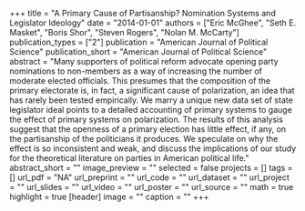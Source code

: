 +++
title = "A Primary Cause of Partisanship? Nomination Systems and Legislator Ideology"
date = "2014-01-01"
authors = ["Eric McGhee", "Seth E. Masket", "Boris Shor", "Steven Rogers", "Nolan M. McCarty"]
publication_types = ["2"]
publication = "American Journal of Political Science"
publication_short = "American Journal of Political Science"
abstract = "Many supporters of political reform advocate opening party nominations to non-members as a way of increasing the number of moderate elected officials. This presumes that the composition of the primary electorate is, in fact, a significant cause of polarization, an idea that has rarely been tested empirically. We marry a unique new data set of state legislator ideal points to a detailed accounting of primary systems to gauge the effect of primary systems on polarization. The results of this analysis suggest that the openness of a primary election has little effect, if any, on the partisanship of the politicians it produces. We speculate on why the effect is so inconsistent and weak, and discuss the implications of our study for the theoretical literature on parties in American political life."
abstract_short = ""
image_preview = ""
selected = false
projects = []
tags = []
url_pdf = "NA"
url_preprint = ""
url_code = ""
url_dataset = ""
url_project = ""
url_slides = ""
url_video = ""
url_poster = ""
url_source = ""
math = true
highlight = true
[header]
image = ""
caption = ""
+++
